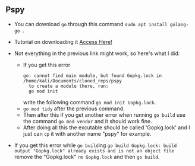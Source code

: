 ## Pspy   

* You can download `go` through this command `sudo apt install golang-go `.
* Tutorial on downloading it <a href="https://vk9-sec.com/how-to-enumerate-services-in-use-with-pspy/">Access Here!</a>
* Not everything in the previous link might work, so here's what I did:  
  * If you get this error  
    ```console
    go: cannot find main module, but found Gopkg.lock in /home/kali/Documents/cloned_reps/pspy
      to create a module there, run:
      go mod init
    ```   
	write the following command `go mod init Gopkg.lock`.
  * `go mod tidy` after the previous command.
  * Then after this if you get another error when running `go build` use the command `go mod vendor` and it should work fine.  
  * After doing all this the excutable should be called 'Gopkg.lock' and I just can `cp` it with another name "pspy" for example.

* If you get this error while `go build`ing `go build Gopkg.lock: build output "Gopkg.lock" already exists and is not an object file` remove the "Gopkg.lock" `rm Gopkg.lock` and then `go build`.
